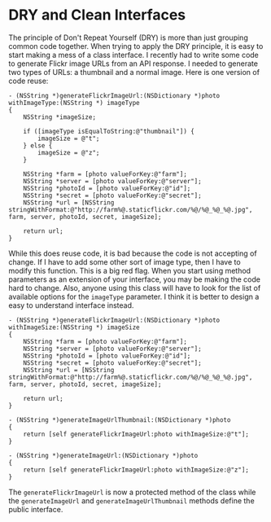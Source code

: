 DRY and Clean Interfaces
========================

The principle of Don't Repeat Yourself (DRY) is more than just grouping common code together. When trying to apply the DRY principle, it is easy to start making a mess of a class interface. I recently had to write some code to generate Flickr image URLs from an API response. I needed to generate two types of URLs: a thumbnail and a normal image. Here is one version of code reuse:

    - (NSString *)generateFlickrImageUrl:(NSDictionary *)photo withImageType:(NSString *) imageType
    {
        NSString *imageSize;
    
        if ([imageType isEqualToString:@"thumbnail"]) {
            imageSize = @"t";
        } else {
            imageSize = @"z";
        }
    
        NSString *farm = [photo valueForKey:@"farm"];
        NSString *server = [photo valueForKey:@"server"];
        NSString *photoId = [photo valueForKey:@"id"];
        NSString *secret = [photo valueForKey:@"secret"];
        NSString *url = [NSString stringWithFormat:@"http://farm%@.staticflickr.com/%@/%@_%@_%@.jpg", farm, server, photoId, secret, imageSize];
        
        return url;
    }

While this does reuse code, it is bad because the code is not accepting of change. If I have to add some other sort of image type, then I have to modify this function. This is a big red flag. When you start using method parameters as an extension of your interface, you may be making the code hard to change. Also, anyone using this class will have to look for the list of available options for the `imageType` parameter. I think it is better to design a easy to understand interface instead.

    - (NSString *)generateFlickrImageUrl:(NSDictionary *)photo withImageSize:(NSString *) imageSize
    {
        NSString *farm = [photo valueForKey:@"farm"];
        NSString *server = [photo valueForKey:@"server"];
        NSString *photoId = [photo valueForKey:@"id"];
        NSString *secret = [photo valueForKey:@"secret"];
        NSString *url = [NSString stringWithFormat:@"http://farm%@.staticflickr.com/%@/%@_%@_%@.jpg", farm, server, photoId, secret, imageSize];
        
        return url;
    }
    
    - (NSString *)generateImageUrlThumbnail:(NSDictionary *)photo
    {
        return [self generateFlickrImageUrl:photo withImageSize:@"t"];
    }
    
    - (NSString *)generateImageUrl:(NSDictionary *)photo
    {
        return [self generateFlickrImageUrl:photo withImageSize:@"z"];
    }

The `generateFlickrImageUrl` is now a protected method of the class while the `generateImageUrl` and `generateImageUrlThumbnail` methods define the public interface.
